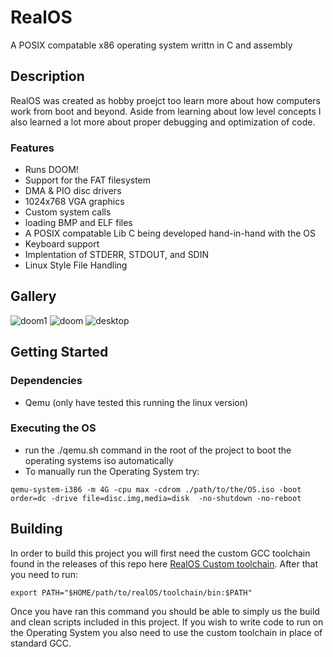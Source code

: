 # RealOS

A POSIX compatable x86 operating system writtn in C and assembly

## Description

RealOS was created as hobby proejct too learn more about how computers work from boot and beyond. Aside from learning about low level concepts I also learned a lot more about proper debugging and optimization of code.

### Features

* Runs DOOM!
* Support for the FAT filesystem
* DMA & PIO disc drivers
* 1024x768 VGA graphics
* Custom system calls
* loading BMP and ELF files
* A POSIX compatable Lib C being developed hand-in-hand with the OS 
* Keyboard support
* Implentation of STDERR, STDOUT, and SDIN
* Linux Style File Handling

## Gallery
![doom1](https://github.com/user-attachments/assets/0b1c7f20-7999-4016-a980-743259910a05)
![doom](https://github.com/user-attachments/assets/4d164416-132b-4514-ac82-0c2b57e4f6f6)
![desktop](https://github.com/user-attachments/assets/475df027-c189-4e5f-b282-e83d955f6111)

## Getting Started

### Dependencies

* Qemu (only have tested this running the linux version)

### Executing the OS

* run the ./qemu.sh command in the root of the project to boot the operating systems iso automatically
* To manually run the Operating System try:
```
qemu-system-i386 -m 4G -cpu max -cdrom ./path/to/the/OS.iso -boot order=dc -drive file=disc.img,media=disk  -no-shutdown -no-reboot
```

## Building

In order to build this project you will first need the custom GCC toolchain found in the releases of this repo here [RealOS Custom toolchain](https://github.com/KingstumusPrime/RealOs-Custom-Toolchain/releases/tag/Release). After that you need to run:
```
export PATH="$HOME/path/to/realOS/toolchain/bin:$PATH"
```
Once you have ran this command you should be able to simply us the build and clean scripts included in this project. If you wish to write code to run on the Operating System you also need to use the custom toolchain in place of standard GCC.
